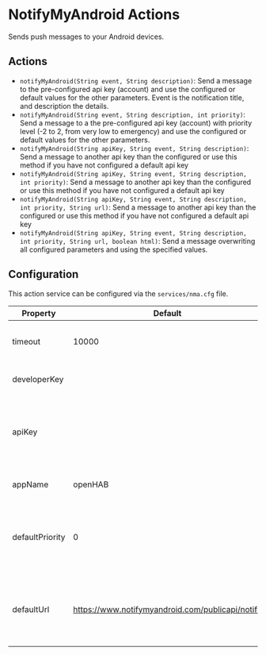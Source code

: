 # NotifyMyAndroid Actions

Sends push messages to your Android devices.

## Actions

-   `notifyMyAndroid(String event, String description)`: Send a message to the pre-configured api key (account) and use the configured or default values for the other parameters. Event is the notification title, and description the details.
-   `notifyMyAndroid(String event, String description, int priority)`: Send a message to a the pre-configured api key (account) with priority level (-2 to 2, from very low to emergency) and use the configured or default values for the other parameters.
-   `notifyMyAndroid(String apiKey, String event, String description)`: Send a message to another api key than the configured or use this method if you have not configured a default api key
-   `notifyMyAndroid(String apiKey, String event, String description, int priority)`: Send a message to another api key than the configured or use this method if you have not configured a default api key
-   `notifyMyAndroid(String apiKey, String event, String description, int priority, String url)`: Send a message to another api key than the configured or use this method if you have not configured a default api key
-   `notifyMyAndroid(String apiKey, String event, String description, int priority, String url, boolean html)`: Send a message overwriting all configured parameters and using the specified values.

## Configuration

This action service can be configured via the `services/nma.cfg` file.

| Property        | Default                                          | Required                                         | Description                                                                                        |
|-----------------|--------------------------------------------------|:------------------------------------------------:|----------------------------------------------------------------------------------------------------|
| timeout         | 10000                                            | No                                               | Timeout for the communication with the NMA service                                                 |
| developerKey    |                                                  | No                                               | An optional developer key from NMA                                                                 |
| apiKey          |                                                  | if using action calls without `apiKey` parameter | Default API key to send messages to. API keys can be created in your account's dashboard.          |
| appName         | openHAB                                          | No                                               | Application name which NMA will show                                                               |
| defaultPriority | 0                                                | No                                               | Priority to use for messages if not specified otherwise. Can range from -2 (lowest) to 2 (highest) |
| defaultUrl      | https://www.notifymyandroid.com/publicapi/notify | No                                               | URL to attach to NMA messages by default if not specified otherwise. Can be left empty.            |

